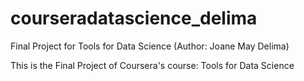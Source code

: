 # courseradatascience_delima
Final Project for Tools for Data Science (Author: Joane May Delima)

This is the Final Project of Coursera's course: Tools for Data Science
